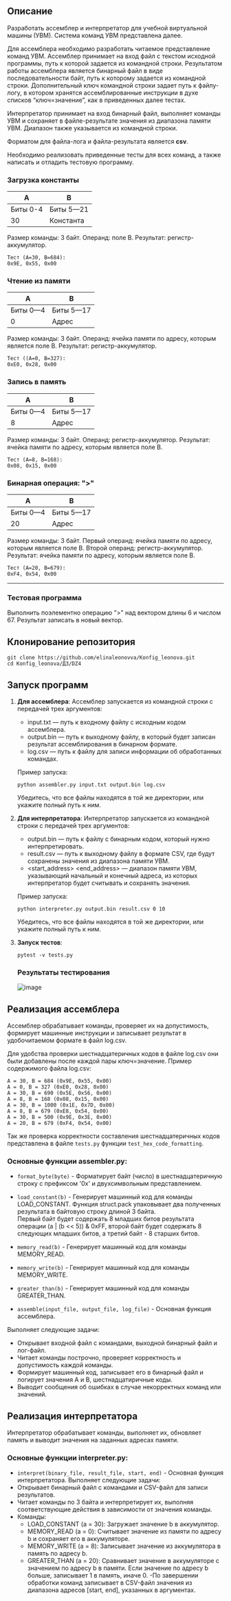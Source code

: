 ## Описание

Разработать ассемблер и интерпретатор для учебной виртуальной машины
(УВМ). Система команд УВМ представлена далее.

Для ассемблера необходимо разработать читаемое представление команд
УВМ. Ассемблер принимает на вход файл с текстом исходной программы, путь к
которой задается из командной строки. Результатом работы ассемблера является
бинарный файл в виде последовательности байт, путь к которому задается из
командной строки. Дополнительный ключ командной строки задает путь к файлу-
логу, в котором хранятся ассемблированные инструкции в духе списков
“ключ=значение”, как в приведенных далее тестах.

Интерпретатор принимает на вход бинарный файл, выполняет команды УВМ
и сохраняет в файле-результате значения из диапазона памяти УВМ. Диапазон
также указывается из командной строки.

Форматом для файла-лога и файла-результата является **csv**.

Необходимо реализовать приведенные тесты для всех команд, а также
написать и отладить тестовую программу.

### Загрузка константы

| А        | B         |
|----------|-----------|
| Биты 0-4 | Биты 5—21 |
| 30       | Константа |

Размер команды: 3 байт. Операнд: поле B. Результат: регистр-аккумулятор.

    Тест (A=30, B=684):
    0x9E, 0x55, 0x00

### Чтение из памяти

| А        | B         |
|----------|-----------|
| Биты 0—4 | Биты 5—17 |
| 0        | Адрес     |

Размер команды: 3 байт. Операнд: ячейка памяти по адресу, которым
является поле B. Результат: регистр-аккумулятор.

    Тест ((A=0, B=327):
    0xE0, 0x28, 0x00


### Запись в память

| A        | B         |
|----------|-----------|
| Биты 0—4 | Биты 5—17 |
| 8        | Адрес     |

Размер команды: 3 байт. Операнд: регистр-аккумулятор. Результат: ячейка
памяти по адресу, которым является поле B.

    Тест (A=8, B=168):
    0x08, 0x15, 0x00

### Бинарная операция: ">"

| A        | B         |
|----------|-----------|
| Биты 0—4 | Биты 5—17 |
| 20       | Адрес     |

Размер команды: 3 байт. Первый операнд: ячейка памяти по адресу, которым
является поле B. Второй операнд: регистр-аккумулятор. Результат: ячейка памяти
по адресу, которым является поле B.

    Тест (A=20, B=679):
    0xF4, 0x54, 0x00

---

### Тестовая программа
Выполнить поэлементно операцию ">" над вектором длины 6 и числом 67.
Результат записать в новый вектор.

## Клонирование репозитория
```
git clone https://github.com/elinaleonovva/Konfig_leonova.git
cd Konfig_leonova/ДЗ/DZ4
```

## Запуск программ

1. **Для ассемблера**:
   Ассемблер запускается из командной строки с передачей трех аргументов:

   - input.txt — путь к входному файлу с исходным кодом ассемблера.
   - output.bin — путь к выходному файлу, в который будет записан результат ассемблирования в бинарном формате.
   - log.csv — путь к файлу для записи информации об обработанных командах.
   
   Пример запуска:
   ```
   python assembler.py input.txt output.bin log.csv
   ```
   Убедитесь, что все файлы находятся в той же директории, или укажите полный путь к ним.

2. **Для интерпретатора**:
   Интерпретатор запускается из командной строки с передачей трех аргументов:

   - output.bin — путь к файлу с бинарным кодом, который нужно интерпретировать.
   - result.csv — путь к выходному файлу в формате CSV, где будут сохранены значения из диапазона памяти УВМ.
   - <start_address> <end_address> — диапазон памяти УВМ, указывающий начальный и конечный адреса, из которых интерпретатор будет считывать и сохранять значения.

   Пример запуска:   
   ```
   python interpreter.py output.bin result.csv 0 10
   ```
   Убедитесь, что все файлы находятся в той же директории, или укажите полный путь к ним.

3. **Запуск тестов**:
   ```
   pytest -v tests.py  
   ```
   
   ### Результаты тестирования
   ![image](https://github.com/user-attachments/assets/65dcb3fa-e5fb-4ba4-b45d-1e377ab96fa8)

## Реализация ассемблера
Ассемблер обрабатывает команды, проверяет их на допустимость, формирует машинные инструкции и записывает результат в удобочитаемом формате в файл log.csv.

Для удобства проверки шестнадцатеричных кодов в файле log.csv они были добавлены после каждой пары ключ=значение.
Пример содержимого файла log.csv:
```
A = 30, B = 684 (0x9E, 0x55, 0x00)
A = 0, B = 327 (0xE0, 0x28, 0x00)
A = 30, B = 690 (0x5E, 0x56, 0x00)
A = 8, B = 168 (0x08, 0x15, 0x00)
A = 30, B = 1000 (0x1E, 0x7D, 0x00)
A = 8, B = 679 (0xE8, 0x54, 0x00)
A = 30, B = 500 (0x9E, 0x3E, 0x00)
A = 20, B = 679 (0xF4, 0x54, 0x00)
```
Так же проверка корректности составления шестнадцатеричных кодов представлена в файле ``tests.py``  функции ``test_hex_code_formatting``.

### Основные функции assembler.py:
- ``format_byte(byte)`` - Форматирует байт (число) в шестнадцатеричную строку с префиксом '0x' и двухсимвольным представлением.
- ``load_constant(b)`` - Генерирует машинный код для команды LOAD_CONSTANT. Функция struct.pack упаковывает два полученных результата в байтовую строку длиной 3 байта.  
Первый байт будет содержать 8 младших битов результата операции (a | (b << 5)) & 0xFF, второй байт будет содержать 8 следующих младших битов, а третий байт - 8 старших битов.

- ``memory_read(b)`` - Генерирует машинный код для команды MEMORY_READ.
- ``memory_write(b)`` - Генерирует машинный код для команды MEMORY_WRITE.
- ``greater_than(b)`` - Генерирует машинный код для команды GREATER_THAN.
- ``assemble(input_file, output_file, log_file)`` - Основная функция ассемблера. 

Выполняет следующие задачи:

- Открывает входной файл с командами, выходной бинарный файл и лог-файл.
- Читает команды построчно, проверяет корректность и допустимость каждой команды.
- Формирует машинный код, записывает его в бинарный файл и логирует значения A и B, шестнадцатиричные коды.
- Выводит сообщения об ошибках в случае некорректных команд или значений.


## Реализация интерпретатора

Интерпретатор обрабатывает команды, выполняет их, обновляет память и выводит значения на заданных адресах памяти.

### Основные функции interpreter.py:
- ``interpret(binary_file, result_file, start, end)`` - Основная функция интерпретатора.
Выполняет следующие задачи:
- Открывает бинарный файл с командами и CSV-файл для записи результатов.
- Читает команды по 3 байта и интерпретирует их, выполняя соответствующие действия в зависимости от значения команды.
- Команды:
   - LOAD_CONSTANT (a = 30): Загружает значение b в аккумулятор.
   - MEMORY_READ (a = 0): Считывает значение из памяти по адресу b и сохраняет его в аккумуляторе.
   - MEMORY_WRITE (a = 8): Записывает значение из аккумулятора в память по адресу b.
   - GREATER_THAN (a = 20): Сравнивает значение в аккумуляторе с значением по адресу b в памяти. Если значение по адресу b больше, записывает 1 в память, иначе 0.
-По завершении обработки команд записывает в CSV-файл значения из диапазона адресов [start, end], указанных в аргументах.

